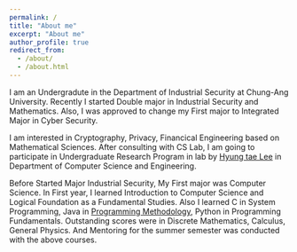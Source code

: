 ```yaml
---
permalink: /
title: "About me"
excerpt: "About me"
author_profile: true
redirect_from: 
  - /about/
  - /about.html
---
```


I am an Undergradute in the Department of Industrial Security at Chung-Ang University.
Recently I started Double major in Industrial Security and Mathematics. Also, I was approved to change my First major to Integrated Major in Cyber Security.

I am interested in Cryptography, Privacy, Financical Engineering based on Mathematical Sciences. After consulting with CS Lab, I am going to participate in Undergraduate Research Program in lab by [Hyung tae Lee](http://www.hyungtaelee.com/) in Department of Computer Science and Engineering.

Before Started Major Industrial Security, My First major was Computer Science. In First year, I learned Introduction to Computer Science and Logical Foundation as a Fundamental Studies. Also I learned C in System Programming, Java in [Programming Methodology](https://people.cs.ksu.edu/~schmidt/CIS200/home.html), Python in Programming Fundamentals. Outstanding scores were in Discrete Mathematics, Calculus, General Physics. And Mentoring for the summer semester was conducted with the above courses.

